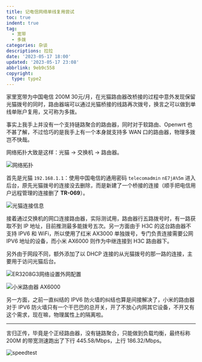 ```yaml
---
title: 记电信网络单线复用尝试
toc: true
indent: true
tag:
  - 宽带
  - 多拨
categories: 杂谈
descriptions: 拉拉
date: '2023-05-17 18:00'
updated: '2023-05-17 23:08'
abbrlink: 9eb9c558
copyright:
  type: type2
---
```


家里宽带为中国电信 200M 30元/月，在光猫路由器改桥接的过程中意外发现保留光猫拨号的同时，路由器端可以通过光猫桥接的线路再次拨号，换言之可以做到单线单账户复用，又可称为多拨。

<!-- more -->

事实上我手上并没有一个支持链路聚合的路由器，同时对于软路由、Openwrt 也不甚了解，不过恰巧的是我手上有一个本身就支持多 WAN 口的路由器，物理多拨岂不快哉。

网络拓扑大致是这样：光猫 → 交换机 → 路由器。

![网络拓扑](../../img/article/23-05@家用网络布局/网络拓扑.png)

首先是光猫 `192.168.1.1`：使用中国电信的通用密码 `telecomadmin` `nE7jA%5m` 进入后台，原先光猫拨号的连接没去删除，而是新建了一个桥接的连接（顺手把电信用户远程管理的连接删了 **TR-069**）。

![光猫连接信息](../../img/article/23-05@家用网络布局/光猫连接信息.png)

接着通过交换机的网口连接路由器，实际测试用，路由器行五路拨号时，有一路获取不到 IP 地址，目前推测最多能拨号五次。另一方面由于 H3C 的这台路由器不支持 IPV6 和 WiFi，所以使用了红米 AX3000 单独拨号，专门负责连接需要公网 IPV6 地址的设备，而小米 AX6000 则作为中继连接到 H3C 路由器下。

另外由于网段不同，额外添加了以 DHCP 连接的从光猫拨号的那一路的连接，主要用于访问光猫后台。

![ER3208G3网络设置外网配置](../../img/article/23-05@家用网络布局/ER3208G3网络设置外网配置.png)

![小米路由器 AX6000](../../img/article/23-05@家用网络布局/小米路由器AX6000.png)

另一方面，之前一直纠结的 IPV6 防火墙的纠结也算是间接解决了，小米的路由器对于 IPV6 防火墙只有一个干巴巴的总开关，开了不放心内网其它设备，不开又有这个需求，现在嘛，物理属性上的隔离啦。

------

言归正传，毕竟是个正经路由器，没有链路聚合，只能做到负载均衡，最终标称 200M 的带宽测速跑出了下行 445.58/Mbps，上行 186.32/Mbps。

![speedtest](../../img/article/23-05@家用网络布局/speedtest.png)

